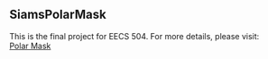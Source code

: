 ## SiamsPolarMask
This is the final project for EECS 504. For more details, please visit: <br />
[Polar Mask](https://github.com/xieenze/PolarMask)
